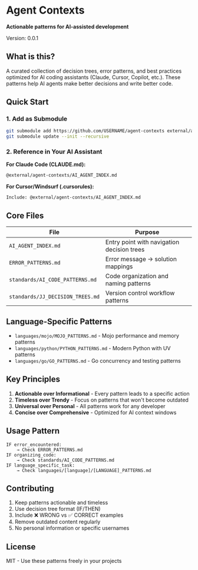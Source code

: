 # Agent Contexts

**Actionable patterns for AI-assisted development**

Version: 0.0.1

## What is this?

A curated collection of decision trees, error patterns, and best practices optimized for AI coding assistants (Claude, Cursor, Copilot, etc.). These patterns help AI agents make better decisions and write better code.

## Quick Start

### 1. Add as Submodule
```bash
git submodule add https://github.com/USERNAME/agent-contexts external/agent-contexts
git submodule update --init --recursive
```

### 2. Reference in Your AI Assistant

**For Claude Code (CLAUDE.md):**
```markdown
@external/agent-contexts/AI_AGENT_INDEX.md
```

**For Cursor/Windsurf (.cursorules):**
```
Include: @external/agent-contexts/AI_AGENT_INDEX.md
```

## Core Files

| File | Purpose |
|------|---------|
| `AI_AGENT_INDEX.md` | Entry point with navigation decision trees |
| `ERROR_PATTERNS.md` | Error message → solution mappings |
| `standards/AI_CODE_PATTERNS.md` | Code organization and naming patterns |
| `standards/JJ_DECISION_TREES.md` | Version control workflow patterns |

## Language-Specific Patterns

- `languages/mojo/MOJO_PATTERNS.md` - Mojo performance and memory patterns
- `languages/python/PYTHON_PATTERNS.md` - Modern Python with UV patterns
- `languages/go/GO_PATTERNS.md` - Go concurrency and testing patterns

## Key Principles

1. **Actionable over Informational** - Every pattern leads to a specific action
2. **Timeless over Trendy** - Focus on patterns that won't become outdated
3. **Universal over Personal** - All patterns work for any developer
4. **Concise over Comprehensive** - Optimized for AI context windows

## Usage Pattern

```
IF error_encountered:
    → Check ERROR_PATTERNS.md
IF organizing_code:
    → Check standards/AI_CODE_PATTERNS.md
IF language_specific_task:
    → Check languages/[language]/[LANGUAGE]_PATTERNS.md
```

## Contributing

1. Keep patterns actionable and timeless
2. Use decision tree format (IF/THEN)
3. Include ❌ WRONG vs ✅ CORRECT examples
4. Remove outdated content regularly
5. No personal information or specific usernames

## License

MIT - Use these patterns freely in your projects